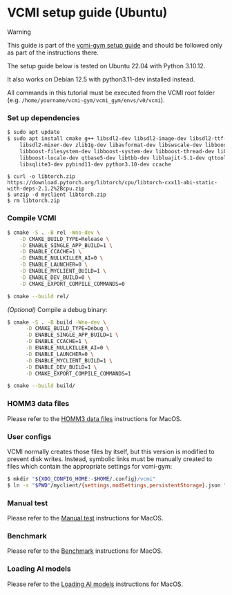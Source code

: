 # VCMI setup guide (Ubuntu)

> [!WARNING]
> This guide is part of the
> [vcmi-gym setup guide](https://github.com/smanolloff/vcmi-gym/blob/main/doc/setup_ubuntu.md)
> and should be followed only as part of the instructions there.

The setup guide below is tested on Ubuntu 22.04 with Python 3.10.12.

It also works on Debian 12.5 with python3.11-dev installed instead.

All commands in this tutorial must be executed from the VCMI root folder
<br>(e.g. `/home/yourname/vcmi-gym/vcmi_gym/envs/v0/vcmi`).

### Set up dependencies

```bash
$ sudo apt update
$ sudo apt install cmake g++ libsdl2-dev libsdl2-image-dev libsdl2-ttf-dev \
    libsdl2-mixer-dev zlib1g-dev libavformat-dev libswscale-dev libboost-dev \
    libboost-filesystem-dev libboost-system-dev libboost-thread-dev libboost-program-options-dev \
    libboost-locale-dev qtbase5-dev libtbb-dev libluajit-5.1-dev qttools5-dev \
    libsqlite3-dev pybind11-dev python3.10-dev ccache
```

```
$ curl -o libtorch.zip https://download.pytorch.org/libtorch/cpu/libtorch-cxx11-abi-static-with-deps-2.1.2%2Bcpu.zip
$ unzip -d myclient libtorch.zip
$ rm libtorch.zip
```

### Compile VCMI

```bash
$ cmake -S . -B rel -Wno-dev \
    -D CMAKE_BUILD_TYPE=Release \
    -D ENABLE_SINGLE_APP_BUILD=1 \
    -D ENABLE_CCACHE=1 \
    -D ENABLE_NULLKILLER_AI=0 \
    -D ENABLE_LAUNCHER=0 \
    -D ENABLE_MYCLIENT_BUILD=1 \
    -D ENABLE_DEV_BUILD=0 \
    -D CMAKE_EXPORT_COMPILE_COMMANDS=0

$ cmake --build rel/
```

_(Optional)_ Compile a debug binary:

```bash
$ cmake -S . -B build -Wno-dev \
      -D CMAKE_BUILD_TYPE=Debug \
      -D ENABLE_SINGLE_APP_BUILD=1 \
      -D ENABLE_CCACHE=1 \
      -D ENABLE_NULLKILLER_AI=0 \
      -D ENABLE_LAUNCHER=0 \
      -D ENABLE_MYCLIENT_BUILD=1 \
      -D ENABLE_DEV_BUILD=1 \
      -D CMAKE_EXPORT_COMPILE_COMMANDS=1

$ cmake --build build/
```

### HOMM3 data files

Please refer to the [HOMM3 data files](./setup_macos.md#homm3-data-files)
instructions for MacOS.

### User configs

VCMI normally creates those files by itself, but this version is modified to
prevent disk writes.
Instead, symbolic links must be manually created to files which contain
the appropriate settings for vcmi-gym:

```bash
$ mkdir "${XDG_CONFIG_HOME:-$HOME/.config}/vcmi"
$ ln -s "$PWD"/myclient/{settings,modSettings,persistentStorage}.json "${XDG_CONFIG_HOME:-$HOME/.config}/vcmi"
```

### Manual test

Please refer to the [Manual test](./setup_macos.md#manual-test)
instructions for MacOS.

### Benchmark

Please refer to the [Benchmark](./setup_macos.md#benchmark)
instructions for MacOS.

### Loading AI models

Please refer to the [Loading AI models](./setup_macos.md#loading-ai-models)
instructions for MacOS.
